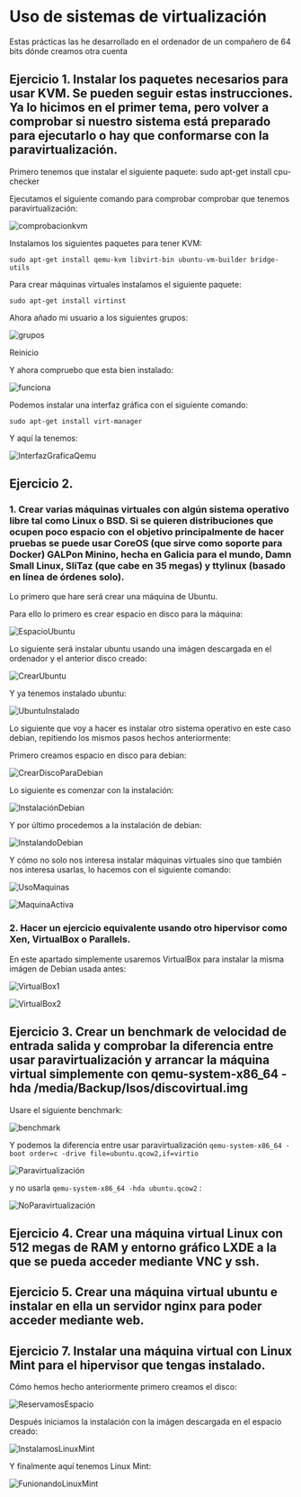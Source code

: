 # Uso de sistemas de virtualización

Estas prácticas las he desarrollado en el ordenador de un compañero de 64 bits dónde creamos otra cuenta

## Ejercicio 1. Instalar los paquetes necesarios para usar KVM. Se pueden seguir estas instrucciones. Ya lo hicimos en el primer tema, pero volver a comprobar si nuestro sistema está preparado para ejecutarlo o hay que conformarse con la paravirtualización.

Primero tenemos que instalar el siguiente paquete: sudo apt-get install cpu-checker

Ejecutamos el siguiente comando para comprobar comprobar que tenemos paravirtualización:

![comprobacionkvm](http://i393.photobucket.com/albums/pp14/pmmre/IVEjercicios5y6/Seleccioacuten_001_zpsfstijrg7.png)

Instalamos los siguientes paquetes para tener KVM:
```
sudo apt-get install qemu-kvm libvirt-bin ubuntu-vm-builder bridge-utils
```

Para crear máquinas virtuales instalamos el siguiente paquete:
```
sudo apt-get install virtinst
```

Ahora añado mi usuario a los siguientes grupos:

![grupos](http://i393.photobucket.com/albums/pp14/pmmre/IVEjercicios5y6/Seleccioacuten_002_zpshlro1hrw.png) 

Reinicio

Y ahora compruebo que esta bien instalado:

![funciona](http://i393.photobucket.com/albums/pp14/pmmre/IVEjercicios5y6/Seleccioacuten_003_zpsmhcjt3x4.png)

Podemos instalar una interfaz gráfica con el siguiente comando:
```
sudo apt-get install virt-manager
```
Y aquí la tenemos:

![InterfazGraficaQemu](http://i393.photobucket.com/albums/pp14/pmmre/IVEjercicios5y6/Seleccioacuten_004_zpsu9d4rfqe.png)

## Ejercicio 2.

### 1. Crear varias máquinas virtuales con algún sistema operativo libre tal como Linux o BSD. Si se quieren distribuciones que ocupen poco espacio con el objetivo principalmente de hacer pruebas se puede usar CoreOS (que sirve como soporte para Docker) GALPon Minino, hecha en Galicia para el mundo, Damn Small Linux, SliTaz (que cabe en 35 megas) y ttylinux (basado en línea de órdenes solo).

Lo primero que hare será crear una máquina de Ubuntu.

Para ello lo primero es crear espacio en disco para la máquina:

![EspacioUbuntu](http://i393.photobucket.com/albums/pp14/pmmre/IVEjercicios5y6/Seleccioacuten_006_zps4pnodmef.png)

Lo siguiente será instalar ubuntu usando una imágen descargada en el ordenador y el anterior disco creado:

![CrearUbuntu](http://i393.photobucket.com/albums/pp14/pmmre/IVEjercicios5y6/Seleccioacuten_007_zpsmawtimbv.png)

Y ya tenemos instalado ubuntu:

![UbuntuInstalado](http://i393.photobucket.com/albums/pp14/pmmre/IVEjercicios5y6/Seleccioacuten_008_zpssieux13u.png)

Lo siguiente que voy a hacer es instalar otro sistema operativo en este caso debian, repitiendo los mismos pasos hechos anteriormente:

Primero creamos espacio en disco para debian:

![CrearDiscoParaDebian](http://i393.photobucket.com/albums/pp14/pmmre/IVEjercicios5y6/Seleccioacuten_009_zpsuogwwbzv.png)

Lo siguiente es comenzar con la instalación:

![InstalaciónDebian](http://i393.photobucket.com/albums/pp14/pmmre/IVEjercicios5y6/Seleccioacuten_011_zpsbdjrmvkx.png)

Y por último procedemos a la instalación de debian:

![InstalandoDebian](http://i393.photobucket.com/albums/pp14/pmmre/IVEjercicios5y6/Seleccioacuten_010_zpscxiwkqzj.png)

Y cómo no solo nos interesa instalar máquinas virtuales sino que también nos interesa usarlas, lo hacemos con el siguiente comando:

![UsoMaquinas](http://i393.photobucket.com/albums/pp14/pmmre/IVEjercicios5y6/Seleccioacuten_012_zpsglaujcgl.png)

![MaquinaActiva](http://i393.photobucket.com/albums/pp14/pmmre/IVEjercicios5y6/Seleccioacuten_013_zpsjimofhv1.png)

### 2. Hacer un ejercicio equivalente usando otro hipervisor como Xen, VirtualBox o Parallels. 

En este apartado simplemente usaremos VirtualBox para instalar la misma imágen de Debian usada antes:

![VirtualBox1](http://i393.photobucket.com/albums/pp14/pmmre/IVEjercicios5y6/Seleccioacuten_014_zpsudmcwklq.png)

![VirtualBox2](http://i393.photobucket.com/albums/pp14/pmmre/IVEjercicios5y6/Seleccioacuten_015_zpsitxnxtxg.png)


## Ejercicio 3. Crear un benchmark de velocidad de entrada salida y comprobar la diferencia entre usar paravirtualización y arrancar la máquina virtual simplemente con qemu-system-x86_64 -hda /media/Backup/Isos/discovirtual.img

Usare el siguiente benchmark:

![benchmark](http://i393.photobucket.com/albums/pp14/pmmre/IVEjercicios5y6/Seleccioacuten_018_zpss2gvxk2e.png)

Y podemos la diferencia entre usar paravirtualización ``` qemu-system-x86_64 -boot order=c -drive file=ubuntu.qcow2,if=virtio ```

![Paravirtualización](http://i393.photobucket.com/albums/pp14/pmmre/IVEjercicios5y6/Seleccioacuten_017_zpsvliefwao.png)

y no usarla ``` qemu-system-x86_64 -hda ubuntu.qcow2 ```  :

![NoParavirtualización](http://i393.photobucket.com/albums/pp14/pmmre/IVEjercicios5y6/Seleccioacuten_019_zpschgbrben.png)

## Ejercicio 4. Crear una máquina virtual Linux con 512 megas de RAM y entorno gráfico LXDE a la que se pueda acceder mediante VNC y ssh.

## Ejercicio 5. Crear una máquina virtual ubuntu e instalar en ella un servidor nginx para poder acceder mediante web.


## Ejercicio 7. Instalar una máquina virtual con Linux Mint para el hipervisor que tengas instalado.

Cómo hemos hecho anteriormente primero creamos el disco:

![ReservamosEspacio](http://i393.photobucket.com/albums/pp14/pmmre/IVEjercicios5y6/Seleccioacuten_027_zpsldvqnwjj.png)

Después iniciamos la instalación con la imágen descargada en el espacio creado:

![InstalamosLinuxMint](http://i393.photobucket.com/albums/pp14/pmmre/IVEjercicios5y6/Seleccioacuten_028_zps7yqxpmor.png)

Y finalmente aquí tenemos Linux Mint:

![FunionandoLinuxMint](http://i393.photobucket.com/albums/pp14/pmmre/IVEjercicios5y6/Seleccioacuten_029_zpsn1vafrjh.png) 